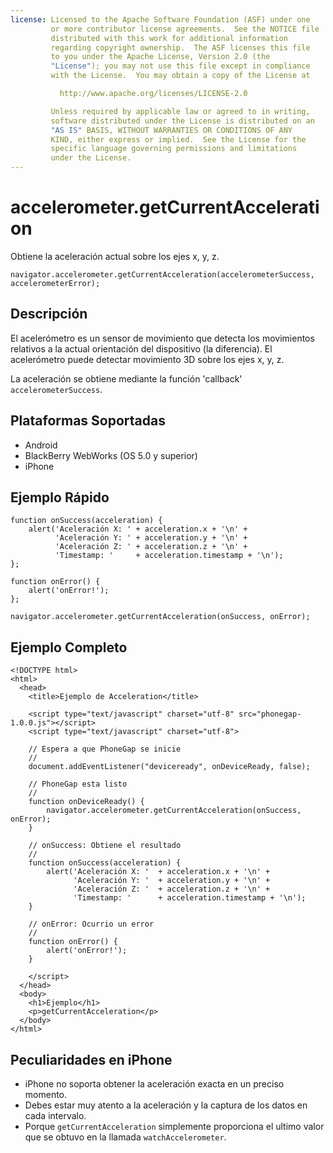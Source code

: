 ```yaml
---
license: Licensed to the Apache Software Foundation (ASF) under one
         or more contributor license agreements.  See the NOTICE file
         distributed with this work for additional information
         regarding copyright ownership.  The ASF licenses this file
         to you under the Apache License, Version 2.0 (the
         "License"); you may not use this file except in compliance
         with the License.  You may obtain a copy of the License at

           http://www.apache.org/licenses/LICENSE-2.0

         Unless required by applicable law or agreed to in writing,
         software distributed under the License is distributed on an
         "AS IS" BASIS, WITHOUT WARRANTIES OR CONDITIONS OF ANY
         KIND, either express or implied.  See the License for the
         specific language governing permissions and limitations
         under the License.
---
```


accelerometer.getCurrentAcceleration
====================================

Obtiene la aceleración actual sobre los ejes x, y, z.

    navigator.accelerometer.getCurrentAcceleration(accelerometerSuccess, accelerometerError);

Descripción
-----------

El acelerómetro es un sensor de movimiento que detecta los movimientos relativos a la actual orientación del dispositivo (la diferencia). El acelerómetro puede detectar movimiento 3D sobre los ejes x, y, z.

La aceleración se obtiene mediante la función 'callback' `accelerometerSuccess`.

Plataformas Soportadas
----------------------

- Android
- BlackBerry WebWorks (OS 5.0 y superior)
- iPhone

Ejemplo Rápido
--------------

    function onSuccess(acceleration) {
        alert('Aceleración X: ' + acceleration.x + '\n' +
              'Aceleración Y: ' + acceleration.y + '\n' +
              'Aceleración Z: ' + acceleration.z + '\n' +
              'Timestamp: '     + acceleration.timestamp + '\n');
    };

    function onError() {
        alert('onError!');
    };

    navigator.accelerometer.getCurrentAcceleration(onSuccess, onError);

Ejemplo Completo
----------------

    <!DOCTYPE html>
    <html>
      <head>
        <title>Ejemplo de Acceleration</title>

        <script type="text/javascript" charset="utf-8" src="phonegap-1.0.0.js"></script>
        <script type="text/javascript" charset="utf-8">

        // Espera a que PhoneGap se inicie
        //
        document.addEventListener("deviceready", onDeviceReady, false);

        // PhoneGap esta listo
        //
        function onDeviceReady() {
            navigator.accelerometer.getCurrentAcceleration(onSuccess, onError);
        }
    
        // onSuccess: Obtiene el resultado
        //
        function onSuccess(acceleration) {
            alert('Aceleración X: '  + acceleration.x + '\n' +
                  'Aceleración Y: '  + acceleration.y + '\n' +
                  'Aceleración Z: '  + acceleration.z + '\n' +
                  'Timestamp: '      + acceleration.timestamp + '\n');
        }
    
        // onError: Ocurrio un error
        //
        function onError() {
            alert('onError!');
        }

        </script>
      </head>
      <body>
        <h1>Ejemplo</h1>
        <p>getCurrentAcceleration</p>
      </body>
    </html>
    
Peculiaridades en iPhone
------------------------

- iPhone no soporta obtener la aceleración exacta en un preciso momento.
- Debes estar muy atento a la aceleración y la captura de los datos en cada intervalo.
- Porque `getCurrentAcceleration` simplemente proporciona el ultimo valor que se obtuvo en la llamada `watchAccelerometer`.
